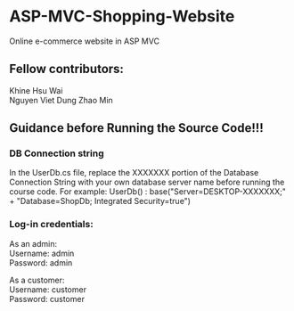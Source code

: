 # ASP-MVC-Shopping-Website
Online e-commerce website in ASP MVC

## Fellow contributors:  
Khine Hsu Wai  
Nguyen Viet Dung 
Zhao Min  

## Guidance before Running the Source Code!!!
### DB Connection string  
In the UserDb.cs file, replace the XXXXXXX portion of the Database Connection String with your own database server name before running the course code. 
For example: UserDb() : base("Server=DESKTOP-XXXXXXX;" +
             "Database=ShopDb; Integrated Security=true")

### Log-in credentials:   
As an admin:   
Username: admin  
Password: admin     

As a customer:   
Username: customer   
Password: customer  

